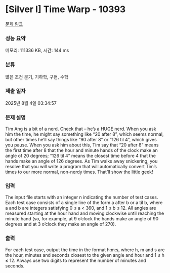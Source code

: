 # [Silver I] Time Warp - 10393 

[문제 링크](https://www.acmicpc.net/problem/10393) 

### 성능 요약

메모리: 111336 KB, 시간: 144 ms

### 분류

많은 조건 분기, 기하학, 구현, 수학

### 제출 일자

2025년 8월 4일 03:34:57

### 문제 설명

<p>Tim Ang is a bit of a nerd. Check that – he’s a HUGE nerd. When you ask him the time, he might say something like “20 after 8”, which seems normal, but other times he’ll say things like “90 after 8” or “126 til 4”, which gives you pause. When you ask him about this, Tim say that “20 after 8” means the first time after 8 that the hour and minute hands of the clock make an angle of 20 degrees; “126 til 4” means the closest time before 4 that the hands make an angle of 126 degrees. As Tim walks away snickering, you resolve that you will write a program that will automatically convert Tim’s times to our more normal, non-nerdy times. That’ll show the little geek!</p>

### 입력 

 <p>The input file starts with an integer n indicating the number of test cases. Each test case consists of a single line of the form a after b or a til b, where a and b are integers satisfying 0 ≤ a < 360, and 1 ≤ b ≤ 12. All angles are measured starting at the hour hand and moving clockwise until reaching the minute hand (so, for example, at 9 o’clock the hands make an angle of 90 degrees and at 3 o’clock they make an angle of 270).</p>

### 출력 

 <p>For each test case, output the time in the format h:m:s, where h, m and s are the hour, minutes and seconds closest to the given angle and hour and 1 ≤ h ≤ 12. Always use two digits to represent the number of minutes and seconds.</p>

